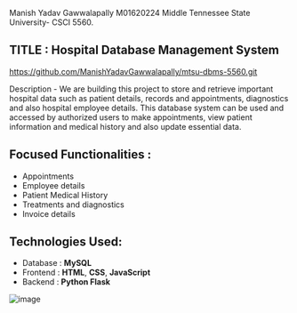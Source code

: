 Manish Yadav Gawwalapally
M01620224
Middle Tennessee State University- CSCI 5560.
## TITLE : Hospital Database Management System

https://github.com/ManishYadavGawwalapally/mtsu-dbms-5560.git

Description -
We are building this project to store and retrieve important hospital data such as patient details, records and appointments, diagnostics and also hospital employee details. This database system can be used and accessed by authorized users to make appointments, view patient information and medical history and also update essential data.

## Focused Functionalities :
- Appointments
- Employee details
- Patient Medical History
- Treatments and diagnostics
- Invoice details


## Technologies Used:
- Database : **MySQL** 
- Frontend : **HTML**, **CSS**, **JavaScript**
- Backend : **Python Flask**


![image](https://github.com/user-attachments/assets/6074ce5b-7ccc-4568-b352-2d092e79a905)
